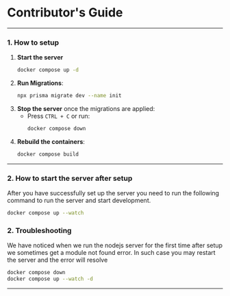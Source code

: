 # Contributor's Guide

---

### 1. How to setup   

1. **Start the server**
   ```bash
   docker compose up -d
   ```
2. **Run Migrations**: 
     ```bash
     npx prisma migrate dev --name init
     ```
3. **Stop the server** once the migrations are applied:
   - Press `CTRL + C` or run:
     ```bash
     docker compose down
     ```
4. **Rebuild the containers**: 
   ```bash
   docker compose build
   ```


---

### **2. How to start the server after setup**  

After you have successfully set up the server you need to run the following command to run the server and start development.

```bash
docker compose up --watch
```

### 2. Troubleshooting  

We have noticed when we run the nodejs server for the first time after setup we sometimes get a module not found error.
In such case you may restart the server and the error will resolve

```bash
docker compose down
docker compose up --watch -d
```

--- 


